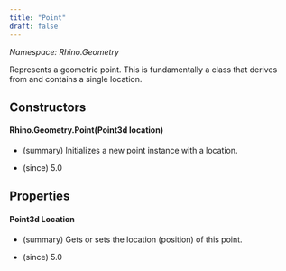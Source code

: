 ```yaml
---
title: "Point"
draft: false
---
```


*Namespace: Rhino.Geometry*

   Represents a geometric point.
   This is fundamentally a class that derives from
    and contains a single  location.
## Constructors
#### Rhino.Geometry.Point(Point3d location)
- (summary) 
     Initializes a new point instance with a location.
     
- (since) 5.0
## Properties
#### Point3d Location
- (summary) 
     Gets or sets the location (position) of this point.
     
- (since) 5.0
